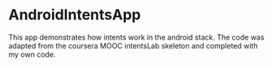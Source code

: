 AndroidIntentsApp
=================

This app demonstrates how intents work in the android stack. 
The code was adapted from the coursera MOOC intentsLab skeleton
and completed with my own code.

